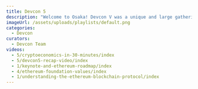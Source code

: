 ```yaml
---
title: Devcon 5
description: "Welcome to Osaka! Devcon V was a unique and large gathering in Japan in October of 2019 that featured more content than ever before as the Ethereum ecosystem closed in on the launch of Eth2. In addition to the conference talks, Devcon featured the event's first outdoor stage and experiential Devcon Park area, a powerful open from the City of Osaka, a celebrity appearance by the world’s most well-known dog, Kabosu (the original 'Doge') and so much more."
imageUrl: /assets/uploads/playlists/default.png
categories:
  - Devcon
curators:
  - Devcon Team
videos:
  - 5/cryptoeconomics-in-30-minutes/index
  - 5/devcon5-recap-video/index
  - 1/keynote-and-ethereum-roadmap/index
  - 4/ethereum-foundation-values/index
  - 1/understanding-the-ethereum-blockchain-protocol/index
---
```

